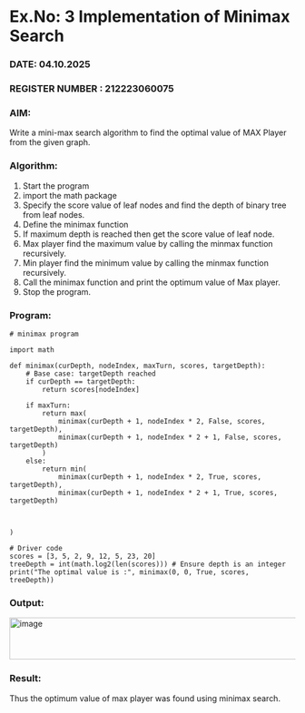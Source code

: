 # Ex.No: 3  Implementation of Minimax Search
### DATE: 04.10.2025                                                                        
### REGISTER NUMBER : 212223060075
### AIM: 
Write a mini-max search algorithm to find the optimal value of MAX Player from the given graph.
### Algorithm:
1. Start the program
2. import the math package
3. Specify the score value of leaf nodes and find the depth of binary tree from leaf nodes.
4. Define the minimax function
5. If maximum depth is reached then get the score value of leaf node.
6. Max player find the maximum value by calling the minmax function recursively.
7. Min player find the minimum value by calling the minmax function recursively.
8. Call the minimax function  and print the optimum value of Max player.
9. Stop the program. 

### Program:
```
# minimax program

import math

def minimax(curDepth, nodeIndex, maxTurn, scores, targetDepth):
    # Base case: targetDepth reached
    if curDepth == targetDepth:
        return scores[nodeIndex]
    
    if maxTurn:
        return max(
            minimax(curDepth + 1, nodeIndex * 2, False, scores, targetDepth),
            minimax(curDepth + 1, nodeIndex * 2 + 1, False, scores, targetDepth)
        )
    else:
        return min(
            minimax(curDepth + 1, nodeIndex * 2, True, scores, targetDepth),
            minimax(curDepth + 1, nodeIndex * 2 + 1, True, scores, targetDepth)
        
        
        
)

# Driver code
scores = [3, 5, 2, 9, 12, 5, 23, 20]
treeDepth = int(math.log2(len(scores))) # Ensure depth is an integer
print("The optimal value is :", minimax(0, 0, True, scores, treeDepth))
```
### Output:

<img width="532" height="74" alt="image" src="https://github.com/user-attachments/assets/2eb03679-d6be-400c-9b2d-fc414365552f" />


### Result:
Thus the optimum value of max player was found using minimax search.
